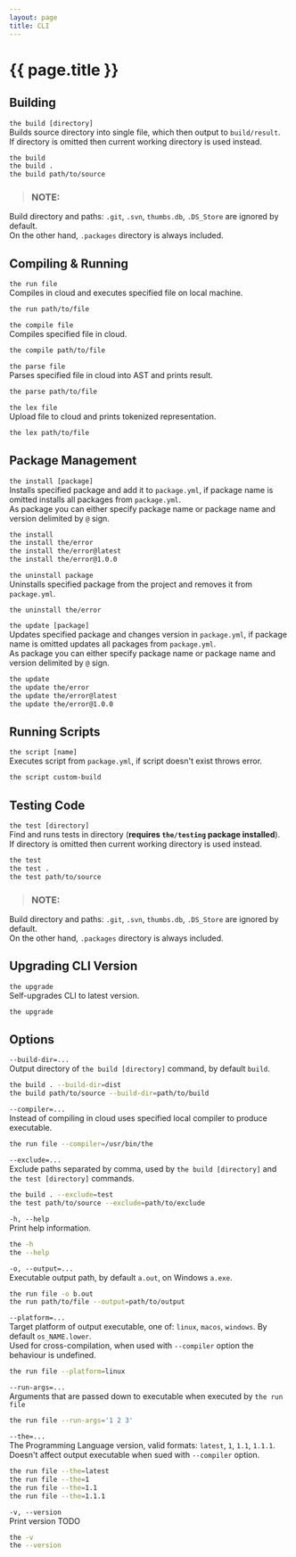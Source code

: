 ```yaml
---
layout: page
title: CLI
---
```


# {{ page.title }}

## Building

`the build [directory]` \
Builds source directory into single file, which then output to `build/result`. \
If directory is omitted then current working directory is used instead.

```bash
the build
the build .
the build path/to/source
```

> ### NOTE:
  Build directory and paths: `.git`, `.svn`, `thumbs.db`, `.DS_Store` are ignored by default. \
  On the other hand, `.packages` directory is always included.

## Compiling & Running

`the run file` \
Compiles in cloud and executes specified file on local machine.

```bash
the run path/to/file
```

`the compile file` \
Compiles specified file in cloud.

```bash
the compile path/to/file
```

`the parse file` \
Parses specified file in cloud into AST and prints result.

```bash
the parse path/to/file
```

`the lex file` \
Upload file to cloud and prints tokenized representation.

```bash
the lex path/to/file
```

## Package Management
`the install [package]` \
Installs specified package and add it to `package.yml`, if package name is omitted installs all packages from `package.yml`. \
As package you can either specify package name or package name and version delimited by `@` sign.

```bash
the install
the install the/error
the install the/error@latest
the install the/error@1.0.0
```

`the uninstall package` \
Uninstalls specified package from the project and removes it from `package.yml`.

```the
the uninstall the/error
```

`the update [package]` \
Updates specified package and changes version in `package.yml`, if package name is omitted updates all packages from `package.yml`. \
As package you can either specify package name or package name and version delimited by `@` sign.

```bash
the update
the update the/error
the update the/error@latest
the update the/error@1.0.0
```

## Running Scripts
`the script [name]` \
Executes script from `package.yml`, if script doesn't exist throws error.

```bash
the script custom-build
```

## Testing Code
`the test [directory]` \
Find and runs tests in directory (**requires `the/testing` package installed**). \
If directory is omitted then current working directory is used instead.

```bash
the test
the test .
the test path/to/source
```

> ### NOTE:
  Build directory and paths: `.git`, `.svn`, `thumbs.db`, `.DS_Store` are ignored by default. \
  On the other hand, `.packages` directory is always included.

## Upgrading CLI Version
`the upgrade` \
Self-upgrades CLI to latest version.

```bash
the upgrade
```

## Options

`--build-dir=...`\
Output directory of `the build [directory]` command, by default `build`.

```bash
the build . --build-dir=dist
the build path/to/source --build-dir=path/to/build
```

`--compiler=...` \
Instead of compiling in cloud uses specified local compiler to produce executable.

```bash
the run file --compiler=/usr/bin/the
```

`--exclude=...` \
Exclude paths separated by comma, used by `the build [directory]` and `the test [directory]` commands.

```bash
the build . --exclude=test
the test path/to/source --exclude=path/to/exclude
```

`-h, --help` \
Print help information.

```bash
the -h
the --help
```

`-o, --output=...` \
Executable output path, by default `a.out`, on Windows `a.exe`.

```bash
the run file -o b.out
the run path/to/file --output=path/to/output
```

`--platform=...` \
Target platform of output executable, one of: `linux`, `macos`, `windows`. By default `os_NAME.lower`. \
Used for cross-compilation, when used with `--compiler` option the behaviour is undefined.

```bash
the run file --platform=linux
```

`--run-args=...` \
Arguments that are passed down to executable when executed by `the run file`

```bash
the run file --run-args='1 2 3'
```

`--the=...` \
The Programming Language version, valid formats: `latest`, `1`, `1.1`, `1.1.1`. \
Doesn't affect output executable when sued with `--compiler` option.

```bash
the run file --the=latest
the run file --the=1
the run file --the=1.1
the run file --the=1.1.1
```

`-v, --version` \
Print version TODO

```bash
the -v
the --version
```
